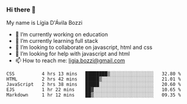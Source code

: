 ### Hi there 👋

My name is Lígia D'Ávila Bozzi

- 🔭 I’m currently working on education
- 🌱 I’m currently learning full stack
- 👯 I’m looking to collaborate on javascript, html and css
- 🤔 I’m looking for help with javascript and html
- 📫 How to reach me: ligia.bozzi@gmail.com

<!--START_SECTION:waka-->
```text
CSS          4 hrs 13 mins   ████████▒░░░░░░░░░░░░░░░░   32.80 % 
HTML         2 hrs 42 mins   █████▒░░░░░░░░░░░░░░░░░░░   21.01 % 
JavaScript   2 hrs 38 mins   █████░░░░░░░░░░░░░░░░░░░░   20.60 % 
EJS          1 hr 22 mins    ██▓░░░░░░░░░░░░░░░░░░░░░░   10.65 % 
Markdown     1 hr 12 mins    ██▒░░░░░░░░░░░░░░░░░░░░░░   09.35 % 
```
<!--END_SECTION:waka-->

<!--
**ligiadavilabozzi/ligiadavilabozzi** is a ✨ _special_ ✨ repository because its `README.md` (this file) appears on your GitHub profile.
-->


